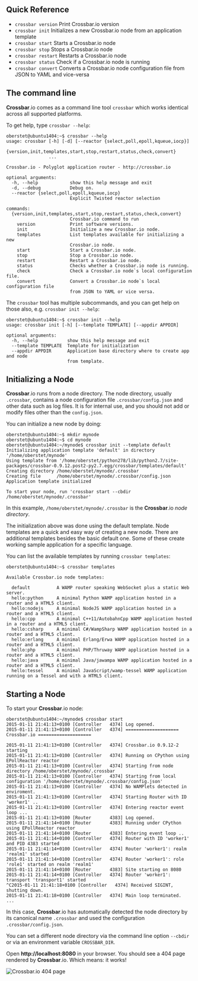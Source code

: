 ## Quick Reference

* `crossbar version` Print Crossbar.io version
* `crossbar init` Initializes a new Crossbar.io node from an application template
* `crossbar start` Starts a Crossbar.io node
* `crossbar stop` Stops a Crossbar.io node
* `crossbar restart` Restarts a Crossbar.io node
* `crossbar status` Check if a Crossbar.io node is running
* `crossbar convert` Converts a Crossbar.io node configuration file from JSON to YAML and vice-versa

## The command line

**Crossbar**.io comes as a command line tool `crossbar` which works identical across all supported platforms.

To get help, type `crossbar --help`:

```console
oberstet@ubuntu1404:~$ crossbar --help
usage: crossbar [-h] [-d] [--reactor {select,poll,epoll,kqueue,iocp}]
                {version,init,templates,start,stop,restart,status,check,convert}
                ...

Crossbar.io - Polyglot application router - http://crossbar.io

optional arguments:
  -h, --help            show this help message and exit
  -d, --debug           Debug on.
  --reactor {select,poll,epoll,kqueue,iocp}
                        Explicit Twisted reactor selection

commands:
  {version,init,templates,start,stop,restart,status,check,convert}
                        Crossbar.io command to run
    version             Print software versions.
    init                Initialize a new Crossbar.io node.
    templates           List templates available for initializing a new
                        Crossbar.io node.
    start               Start a Crossbar.io node.
    stop                Stop a Crossbar.io node.
    restart             Restart a Crossbar.io node.
    status              Checks whether a Crossbar.io node is running.
    check               Check a Crossbar.io node`s local configuration file.
    convert             Convert a Crossbar.io node`s local configuration file
                        from JSON to YAML or vice versa.
```

The `crossbar` tool has multiple subcommands, and you can get help on those also, e.g. `crossbar init --help`:

```console
oberstet@ubuntu1404:~$ crossbar init --help
usage: crossbar init [-h] [--template TEMPLATE] [--appdir APPDIR]

optional arguments:
  -h, --help           show this help message and exit
  --template TEMPLATE  Template for initialization
  --appdir APPDIR      Application base directory where to create app and node
                       from template.
```

## Initializing a Node

**Crossbar**.io runs from a node directory. The node directory, usually `.crossbar`, contains a node configuration file `.crossbar/config.json` and other data such as log files. It is for internal use, and you should not add or modify files other than the `config.json`.

You can initialize a new node by doing:

```console
oberstet@ubuntu1404:~$ mkdir mynode
oberstet@ubuntu1404:~$ cd mynode
oberstet@ubuntu1404:~/mynode$ crossbar init --template default
Initializing application template 'default' in directory '/home/oberstet/mynode'
Using template from '/home/oberstet/python278/lib/python2.7/site-packages/crossbar-0.9.12.post2-py2.7.egg/crossbar/templates/default'
Creating directory /home/oberstet/mynode/.crossbar
Creating file      /home/oberstet/mynode/.crossbar/config.json
Application template initialized

To start your node, run 'crossbar start --cbdir /home/oberstet/mynode/.crossbar'

```
In this example, `/home/oberstet/mynode/.crossbar` is the **Crossbar**.io *node directory*.

The initialization above was done using the default template. Node templates are a quick and easy way of creating a new node. There are additional templates besides the basic default one. Some of these create working sample application for a specific language.

You can list the available templates by running `crossbar templates`:

```console
oberstet@ubuntu1404:~$ crossbar templates

Available Crossbar.io node templates:

  default          A WAMP router speaking WebSocket plus a static Web server.
  hello:python     A minimal Python WAMP application hosted in a router and a HTML5 client.
  hello:nodejs     A minimal NodeJS WAMP application hosted in a router and a HTML5 client.
  hello:cpp        A minimal C++11/AutobahnCpp WAMP application hosted in a router and a HTML5 client.
  hello:csharp     A minimal C#/WampSharp WAMP application hosted in a router and a HTML5 client.
  hello:erlang     A minimal Erlang/Erwa WAMP application hosted in a router and a HTML5 client.
  hello:php        A minimal PHP/Thruway WAMP application hosted in a router and a HTML5 client.
  hello:java       A minimal Java/jawampa WAMP application hosted in a router and a HTML5 client.
  hello:tessel     A minimal JavaScript/wamp-tessel WAMP application running on a Tessel and with a HTML5 client.

```

## Starting a Node

To start your **Crossbar**.io node:

```console
oberstet@ubuntu1404:~/mynode$ crossbar start
2015-01-11 21:41:13+0100 [Controller   4374] Log opened.
2015-01-11 21:41:13+0100 [Controller   4374] ==================== Crossbar.io ====================
	
2015-01-11 21:41:13+0100 [Controller   4374] Crossbar.io 0.9.12-2 starting
2015-01-11 21:41:13+0100 [Controller   4374] Running on CPython using EPollReactor reactor
2015-01-11 21:41:13+0100 [Controller   4374] Starting from node directory /home/oberstet/mynode/.crossbar
2015-01-11 21:41:13+0100 [Controller   4374] Starting from local configuration '/home/oberstet/mynode/.crossbar/config.json'
2015-01-11 21:41:13+0100 [Controller   4374] No WAMPlets detected in enviroment.
2015-01-11 21:41:13+0100 [Controller   4374] Starting Router with ID 'worker1' ..
2015-01-11 21:41:13+0100 [Controller   4374] Entering reactor event loop ...
2015-01-11 21:41:13+0100 [Router       4383] Log opened.
2015-01-11 21:41:14+0100 [Router       4383] Running under CPython using EPollReactor reactor
2015-01-11 21:41:14+0100 [Router       4383] Entering event loop ..
2015-01-11 21:41:14+0100 [Controller   4374] Router with ID 'worker1' and PID 4383 started
2015-01-11 21:41:14+0100 [Controller   4374] Router 'worker1': realm 'realm1' started
2015-01-11 21:41:14+0100 [Controller   4374] Router 'worker1': role 'role1' started on realm 'realm1'
2015-01-11 21:41:14+0100 [Router       4383] Site starting on 8080
2015-01-11 21:41:14+0100 [Controller   4374] Router 'worker1': transport 'transport1' started
^C2015-01-11 21:41:18+0100 [Controller   4374] Received SIGINT, shutting down.
2015-01-11 21:41:18+0100 [Controller   4374] Main loop terminated.
...
```

In this case, **Crossbar**.io has automatically detected the node directory by its canonical name `.crossbar` and used the configuration `.crossbar/config.json`.

You can set a different node directory via the command line option `--cbdir` or via an environment variable `CROSSBAR_DIR`.

Open **http://localhost:8080** in your browser. You should see a 404 page rendered by **Crossbar**.io. Which means: it works!

![Crossbar.io 404 page](/static/img/docs/shots/crossbar_404.png)
